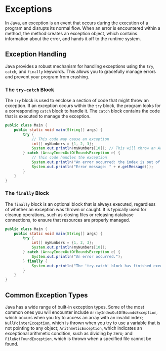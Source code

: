 # Exceptions

In Java, an exception is an event that occurs during the execution of a program and disrupts its normal flow. When an error is encountered within a method, the method creates an exception object, which contains information about the error, and hands it off to the runtime system.

## Exception Handling

Java provides a robust mechanism for handling exceptions using the `try`, `catch`, and `finally` keywords. This allows you to gracefully manage errors and prevent your program from crashing.

### The `try-catch` Block

The `try` block is used to enclose a section of code that might throw an exception. If an exception occurs within the `try` block, the program looks for a corresponding `catch` block to handle it. The `catch` block contains the code that is executed to manage the exception.

```java
public class Main {
    public static void main(String[] args) {
        try {
            // This code may cause an exception
            int[] myNumbers = {1, 2, 3};
            System.out.println(myNumbers[10]); // This will throw an ArrayIndexOutOfBoundsException
        } catch (ArrayIndexOutOfBoundsException e) {
            // This code handles the exception
            System.out.println("An error occurred: the index is out of bounds.");
            System.out.println("Error message: " + e.getMessage());
        }
    }
}
```

### The `finally` Block

The `finally` block is an optional block that is always executed, regardless of whether an exception was thrown or caught. It is typically used for cleanup operations, such as closing files or releasing database connections, to ensure that resources are properly managed.

```java
public class Main {
    public static void main(String[] args) {
        try {
            int[] myNumbers = {1, 2, 3};
            System.out.println(myNumbers[10]);
        } catch (ArrayIndexOutOfBoundsException e) {
            System.out.println("An error occurred.");
        } finally {
            System.out.println("The 'try-catch' block has finished execution.");
        }
    }
}
```

## Common Exception Types

Java has a wide range of built-in exception types. Some of the most common ones you will encounter include `ArrayIndexOutOfBoundsException`, which occurs when you try to access an array with an invalid index; `NullPointerException`, which is thrown when you try to use a variable that is not pointing to any object; `ArithmeticException`, which indicates an exceptional arithmetic condition, such as dividing by zero; and `FileNotFoundException`, which is thrown when a specified file cannot be found.
